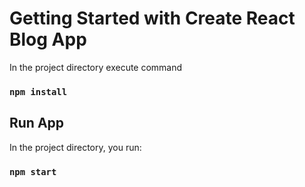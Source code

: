 # Getting Started with Create React Blog App

In the project directory execute command

### `npm install`

## Run App

In the project directory, you run:

### `npm start`
